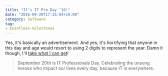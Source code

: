 ```yaml
---
title: "It’s IT Pro Day ‘16!"
date: "2016-09-20T17:15:04+10:00"
category: Software
tag:
- pointless-milestones
---
```

Yes, it's basically an advertisement. And yes, it's horrifying that anyone in this day and age would resort to using 2 digits to represent the year. Damn it though, I'll [take what I can get]!

> September 20th is IT Professionals Day.
> Celebrating the unsung heroes who impact our lives every day, because IT is everywhere.

[take what I can get]: http://www.itproday.org

